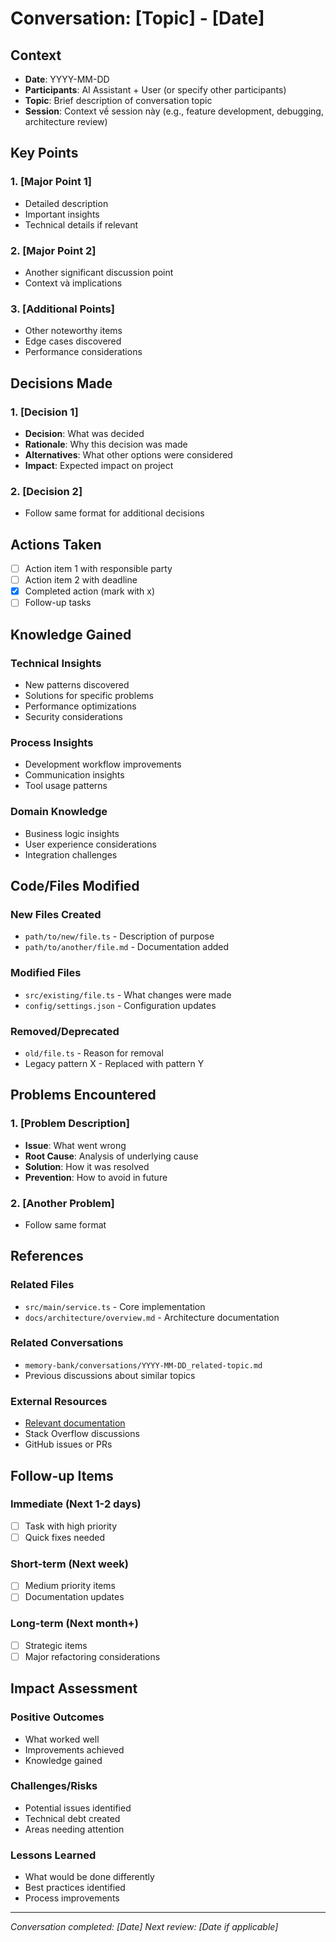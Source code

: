 # Conversation: [Topic] - [Date]

## Context
- **Date**: YYYY-MM-DD
- **Participants**: AI Assistant + User (or specify other participants)
- **Topic**: Brief description of conversation topic
- **Session**: Context về session này (e.g., feature development, debugging, architecture review)

## Key Points

### 1. [Major Point 1]
- Detailed description
- Important insights
- Technical details if relevant

### 2. [Major Point 2]
- Another significant discussion point
- Context và implications

### 3. [Additional Points]
- Other noteworthy items
- Edge cases discovered
- Performance considerations

## Decisions Made

### 1. [Decision 1]
- **Decision**: What was decided
- **Rationale**: Why this decision was made
- **Alternatives**: What other options were considered
- **Impact**: Expected impact on project

### 2. [Decision 2]
- Follow same format for additional decisions

## Actions Taken

- [ ] Action item 1 with responsible party
- [ ] Action item 2 with deadline
- [x] Completed action (mark with x)
- [ ] Follow-up tasks

## Knowledge Gained

### Technical Insights
- New patterns discovered
- Solutions for specific problems
- Performance optimizations
- Security considerations

### Process Insights  
- Development workflow improvements
- Communication insights
- Tool usage patterns

### Domain Knowledge
- Business logic insights
- User experience considerations
- Integration challenges

## Code/Files Modified

### New Files Created
- `path/to/new/file.ts` - Description of purpose
- `path/to/another/file.md` - Documentation added

### Modified Files
- `src/existing/file.ts` - What changes were made
- `config/settings.json` - Configuration updates

### Removed/Deprecated
- `old/file.ts` - Reason for removal
- Legacy pattern X - Replaced with pattern Y

## Problems Encountered

### 1. [Problem Description]
- **Issue**: What went wrong
- **Root Cause**: Analysis of underlying cause
- **Solution**: How it was resolved
- **Prevention**: How to avoid in future

### 2. [Another Problem]
- Follow same format

## References

### Related Files
- `src/main/service.ts` - Core implementation
- `docs/architecture/overview.md` - Architecture documentation

### Related Conversations
- `memory-bank/conversations/YYYY-MM-DD_related-topic.md`
- Previous discussions about similar topics

### External Resources
- [Relevant documentation](https://example.com)
- Stack Overflow discussions
- GitHub issues or PRs

## Follow-up Items

### Immediate (Next 1-2 days)
- [ ] Task with high priority
- [ ] Quick fixes needed

### Short-term (Next week)
- [ ] Medium priority items
- [ ] Documentation updates

### Long-term (Next month+)
- [ ] Strategic items
- [ ] Major refactoring considerations

## Impact Assessment

### Positive Outcomes
- What worked well
- Improvements achieved
- Knowledge gained

### Challenges/Risks
- Potential issues identified
- Technical debt created
- Areas needing attention

### Lessons Learned
- What would be done differently
- Best practices identified
- Process improvements

---
*Conversation completed: [Date]*
*Next review: [Date if applicable]* 